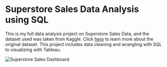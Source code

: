 # Superstore Sales Data Analysis using SQL

This is my full data analysis project on Superstore Sales Data, and the dataset used was taken from Kaggle. Click [here](https://www.kaggle.com/datasets/rohitsahoo/sales-forecasting) to learn more about the original dataset. This project includes data cleaning and wrangling with SQL to visualizing with Tableau.


![Superstore Sales Dashboard](https://user-images.githubusercontent.com/66692740/174624435-d2c91a94-6bc2-4bee-b3ad-93ecc990e98e.png)
